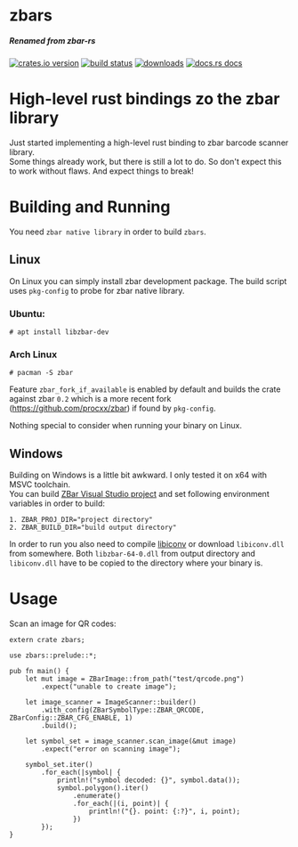 # zbars
##### Renamed from zbar-rs

[![crates.io version][1]][2] [![build status][3]][4]
[![downloads][5]][6] [![docs.rs docs][7]][8]

# High-level rust bindings zo the zbar library
Just started implementing a high-level rust binding to zbar barcode scanner library.  
Some things already work, but there is still a lot to do. So don't expect this to work without flaws.
And expect things to break!

# Building and Running
You need `zbar native library` in order to build `zbars`.

## Linux
On Linux you can simply install zbar development package. The build script uses 
`pkg-config` to probe for zbar native library.

### Ubuntu:
  
    # apt install libzbar-dev

### Arch Linux

    # pacman -S zbar

Feature `zbar_fork_if_available` is enabled by default and builds the crate against
zbar `0.2` which is a more recent fork (https://github.com/procxx/zbar) if found by `pkg-config`.

Nothing special to consider when running your binary on Linux.

## Windows
Building on Windows is a little bit awkward. I only tested it on x64 with MSVC toolchain.  
You can build [ZBar Visual Studio project](https://github.com/dani4/ZBarWin64) and set
following environment variables in order to build:
```
1. ZBAR_PROJ_DIR="project directory"
2. ZBAR_BUILD_DIR="build output directory"
```

In order to run you also need to compile [libiconv](https://www.gnu.org/software/libiconv/) or download `libiconv.dll` from somewhere.
Both `libzbar-64-0.dll` from output directory and `libiconv.dll` have to be copied to the directory where
your binary is.

# Usage
Scan an image for QR codes:
```
extern crate zbars;

use zbars::prelude::*;

pub fn main() {
    let mut image = ZBarImage::from_path("test/qrcode.png")
        .expect("unable to create image");

    let image_scanner = ImageScanner::builder()
        .with_config(ZBarSymbolType::ZBAR_QRCODE, ZBarConfig::ZBAR_CFG_ENABLE, 1)
        .build();

    let symbol_set = image_scanner.scan_image(&mut image)
        .expect("error on scanning image");

    symbol_set.iter()
        .for_each(|symbol| {
            println!("symbol decoded: {}", symbol.data());
            symbol.polygon().iter()
                .enumerate()
                .for_each(|(i, point)| {
                    println!("{}. point: {:?}", i, point);
                })
        });
}
```

[1]: https://img.shields.io/crates/v/zbars.svg?style=flat-square
[2]: https://crates.io/crates/zbars
[3]: https://img.shields.io/travis/marhkb/zbars.svg?style=flat-square
[4]: https://travis-ci.org/marhkb/zbars
[5]: https://img.shields.io/crates/d/zbars.svg?style=flat-square
[6]: https://crates.io/crates/zbars
[7]: https://docs.rs/zbars/badge.svg
[8]: https://docs.rs/crate/zbars

